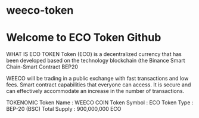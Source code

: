 # weeco-token
 
# Welcome to ECO Token Github

WHAT IS ECO TOKEN Token (ECO) is a decentralized currency that has been developed based on the technology blockchain (the Binance Smart Chain-Smart Contract BEP20

WEECO will be trading in a public exchange with fast transactions and low fees. Smart contract capabilities that everyone can access. It is secure and can effectively accommodate an increase in the number of transactions.

TOKENOMIC Token Name : WEECO COIN Token Symbol : ECO Token Type : BEP-20 (BSC) Total Supply : 900,000,000 ECO
